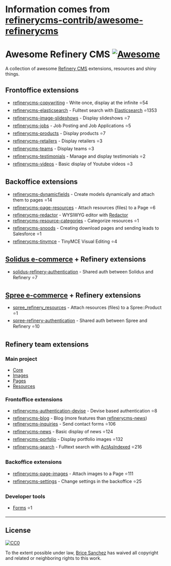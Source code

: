 # Information comes from [refinerycms-contrib/awesome-refinerycms](https://github.com/refinerycms-contrib/awesome-refinerycms)
# Awesome Refinery CMS [![Awesome](https://cdn.rawgit.com/sindresorhus/awesome/d7305f38d29fed78fa85652e3a63e154dd8e8829/media/badge.svg)](https://github.com/sindresorhus/awesome)

A collection of awesome [Refinery CMS](http://www.refinerycms.com/) extensions, resources and shiny things.

## Frontoffice extensions
* [refinerycms-copywriting](https://github.com/unixcharles/refinerycms-copywriting) - Write once, display at the infinite :star:54
* [refinerycms-elasticsearch](https://github.com/refinerycms-contrib/refinerycms-elasticsearch) - Fulltext search with [Elasticsearch](https://github.com/elastic/elasticsearch-ruby) :star:1353
* [refinerycms-image-slideshows](https://github.com/bisscomm/refinerycms-image-slideshows) - Display slideshows :star:7
* [refinerycms-jobs](https://github.com/bisscomm/refinerycms-jobs) - Job Posting and Job Applications :star:5
* [refinerycms-products](https://github.com/bisscomm/refinerycms-products) - Display products :star:7
* [refinerycms-retailers](https://github.com/bisscomm/refinerycms-retailers) - Display retailers :star:3
* [refinerycms-teams](https://github.com/bisscomm/refinerycms-teams) - Display teams :star:3
* [refinerycms-testimonials](https://github.com/anitagraham/refinerycms-testimonials) - Manage and display testimonials :star:2
* [refinerycms-videos](https://github.com/bisscomm/refinerycms-videos) - Basic display of Youtube videos :star:3

## Backoffice extensions
* [refinerycms-dynamicfields](https://github.com/jfalameda/refinerycms-dynamicfields) - Create models dynamically and attach them to pages :star:14
* [refinerycms-page-resources](https://github.com/anitagraham/refinerycms-page-resources) - Attach resources (files) to a Page :star:6
* [refinerycms-redactor](https://github.com/rabid/refinerycms-redactor) - WYSIWYG editor with [Redactor](https://imperavi.com/redactor/)
* [refinerycms-resource-categories](https://github.com/bisscomm/refinerycms-resource-categories) - Categorize resources :star:1
* [refinerycms-snoods](https://github.com/cleverlemming/refinerycms-snoods) - Creating download pages and sending leads to Salesforce :star:1
* [refinerycms-tinymce](https://github.com/ghoppe/refinerycms-tinymce) - TinyMCE Visual Editing :star:4


## [Solidus e-commerce](https://github.com/solidusio/solidus) + Refinery extensions
* [solidus-refinery-authentication](https://github.com/refinerycms-contrib/solidus-refinery-authentication) - Shared auth between Solidus and Refinery :star:7

## [Spree e-commerce](https://github.com/spree/spree) + Refinery extensions
* [spree_refinery_resources](https://github.com/bisscomm/spree_refinery_resources) - Attach resources (files) to a Spree::Product :star:1
* [spree-refinery-authentication](https://github.com/refinerycms-contrib/spree-refinery-authentication) - Shared auth between Spree and Refinery :star:10

## Refinery team extensions

### Main project
* [Core](https://github.com/refinery/refinerycms/tree/master/core)
* [Images](https://github.com/refinery/refinerycms/tree/master/images)
* [Pages](https://github.com/refinery/refinerycms/tree/master/pages)
* [Resources](https://github.com/refinery/refinerycms/tree/master/resources)

### Frontoffice extensions
* [refinerycms-authentication-devise](https://github.com/refinery/refinerycms-authentication-devise) - Devise based authentication :star:8
* [refinerycms-blog](https://github.com/refinery/refinerycms-blog) - Blog (more features than [refinerycms-news](https://github.com/refinery/refinerycms-news))
* [refinerycms-inquiries](https://github.com/refinery/refinerycms-inquiries) - Send contact forms :star:106
* [refinerycms-news](https://github.com/refinery/refinerycms-news) - Basic display of news :star:124
* [refinerycms-porfolio](https://github.com/refinery/refinerycms-portfolio) - Display portfolio images :star:132
* [refinerycms-search](https://github.com/refinery/refinerycms-search) - Fulltext search with [ActAsIndexed](https://github.com/dougal/acts_as_indexed) :star:216

### Backoffice extensions
* [refinerycms-page-images](https://github.com/refinery/refinerycms-page-images) - Attach images to a Page :star:111
* [refinerycms-settings](https://github.com/refinery/refinerycms-settings) - Change settings in the backoffice :star:25

### Developer tools
* [Forms](https://github.com/refinery/refinerycms-forms) :star:1


---

## License

[![CC0](https://i.creativecommons.org/p/zero/1.0/88x31.png)](https://creativecommons.org/publicdomain/zero/1.0/)

To the extent possible under law, [Brice Sanchez](http://brice-sanchez.com) has waived all copyright and related or neighboring rights to this work.

